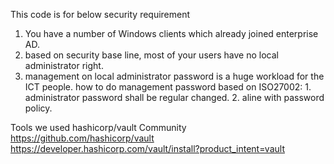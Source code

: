 This code is for below security requirement

1. You have a number of Windows clients which already joined enterprise AD.
2. based on security base line, most of your users have no local administrator right.
3. management on local administrator password is a huge workload for the ICT people.
   how to do management password based on ISO27002:
        1. administrator password shall be regular changed.
        2. aline with password policy.


Tools we used
    hashicorp/vault Community
    https://github.com/hashicorp/vault
    https://developer.hashicorp.com/vault/install?product_intent=vault


